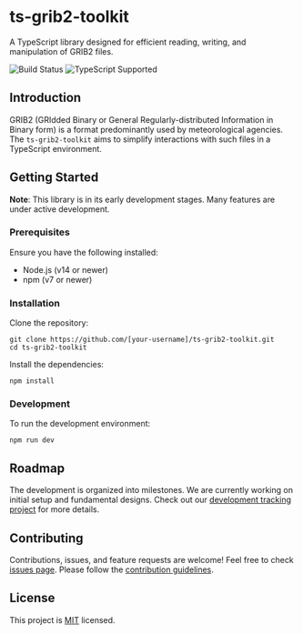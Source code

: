 # ts-grib2-toolkit

A TypeScript library designed for efficient reading, writing, and manipulation of GRIB2 files.

![Build Status](https://img.shields.io/badge/build-passing-brightgreen) ![TypeScript Supported](https://img.shields.io/badge/TypeScript-supported-blue)

## Introduction

GRIB2 (GRIdded Binary or General Regularly-distributed Information in Binary form) is a format predominantly used by meteorological agencies. The `ts-grib2-toolkit` aims to simplify interactions with such files in a TypeScript environment.

## Getting Started

**Note**: This library is in its early development stages. Many features are under active development.

### Prerequisites

Ensure you have the following installed:

- Node.js (v14 or newer)
- npm (v7 or newer)

### Installation

Clone the repository:

```
git clone https://github.com/[your-username]/ts-grib2-toolkit.git
cd ts-grib2-toolkit
```

Install the dependencies:

```
npm install
```

### Development

To run the development environment:

```
npm run dev
```

## Roadmap

The development is organized into milestones. We are currently working on initial setup and fundamental designs. Check out our [development tracking project](#) for more details.

## Contributing

Contributions, issues, and feature requests are welcome! Feel free to check [issues page](#). Please follow the [contribution guidelines](#).

## License

This project is [MIT](LICENSE) licensed.
